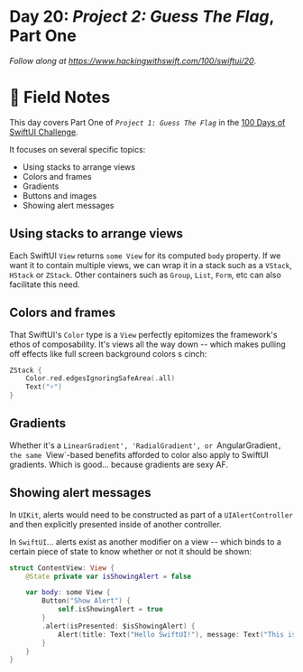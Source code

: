 # Day 20: _Project 2: Guess The Flag_, Part One


_Follow along at https://www.hackingwithswift.com/100/swiftui/20_.


# 📒 Field Notes

This day covers Part One of _`Project 1: Guess The Flag`_ in the [100 Days of SwiftUI Challenge](https://www.hackingwithswift.com/100/swiftui/20).

It focuses on several specific topics:

- Using stacks to arrange views
- Colors and frames
- Gradients
- Buttons and images
- Showing alert messages



## Using stacks to arrange views

Each SwiftUI `View` returns `some View` for its computed `body` property. If we want it to contain
multiple views, we can wrap it in a stack such as a `VStack`, `HStack` or `ZStack`. Other containers such as `Group`, `List`, `Form`, etc can also facilitate this need.


## Colors and frames

That SwiftUI's `Color` type is a `View` perfectly epitomizes the framework's ethos of composability. It's views all the way down -- which makes pulling off effects like full screen background colors s cinch:

```swift
ZStack {
    Color.red.edgesIgnoringSafeArea(.all)
    Text("⚡️")
}
```


## Gradients

Whether it's a `LinearGradient', 'RadialGradient', or `AngularGradient`, the same `View`-based benefits afforded to color also apply to SwiftUI gradients. Which is good... because gradients are sexy AF.



## Showing alert messages

In `UIKit`, alerts would need to be constructed as part of a `UIAlertController` and then explicitly presented inside of another controller.

In `SwiftUI`... alerts exist as another modifier on a view -- which binds to a certain piece of
state to know whether or not it should be shown:


```swift
struct ContentView: View {
    @State private var isShowingAlert = false

    var body: some View {
        Button("Show Alert") {
            self.isShowingAlert = true
        }
        .alert(isPresented: $isShowingAlert) {
            Alert(title: Text("Hello SwiftUI!"), message: Text("This is some detail message"), dismissButton: .default(Text("OK")))
        }
    }
}
```
